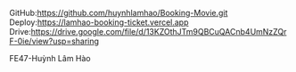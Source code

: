 GitHub:https://github.com/huynhlamhao/Booking-Movie.git
Deploy:https://lamhao-booking-ticket.vercel.app
Drive:https://drive.google.com/file/d/13KZOthJTm9QBCuQACnb4UmNzZQrF-0ie/view?usp=sharing

FE47-Huỳnh Lâm Hào
